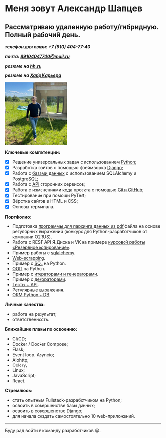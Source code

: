 # Меня зовут Александр Шапцев

## Рассматриваю удаленную работу/гибридную. Полный рабочий день.

***телефон для связи: +7 (910) 404-77-40***

***почта: 89104047740@mail.ru***

***резюме на [hh.ru](https://vidnoe.hh.ru/resume/c23ccba1ff0ccbc7730039ed1f6d6632777042)***

***резюме на [Хабр Карьера](https://career.habr.com/shaptsev_av)***

<img  src="./img/photo_3.jpg" alt="Я" width="200"/>

**Ключевые компетенции:**

- [x] Решение универсальных задач с использованием [Python](https://netology.ru/sharing/5adee69fa78f90c8583a4cccd00bf8f6?utm_source=social&utm_campaign=certificate_lms );
- [x] Разработка сайтов с помощью фреймворка [Django](https://netology.ru/sharing/feb020ec00fee45be1221bd25e20767f?utm_source=social&utm_campaign=certificate_lms );
- [x] Работа с [базами данных](https://netology.ru/sharing/1fef724521c887556bd13087c3411da7?utm_source=social&utm_campaign=certificate_lms ) с использованием SQLAlchemy и PostgreSQL;
- [x] Работа с [API](https://netology.ru/sharing/4abb28966354024030ff98b3f3f778d6?utm_source=social&utm_campaign=certificate_lms ) сторонних сервисов;
- [x] Работа с изменениями кода проекта с помощью [Git и GitHub](https://netology.ru/sharing/3aa8b7279064dce177a9640cf1243417?utm_source=social&utm_campaign=certificate_lms );
- [x] Тестирование при помощи PyTest;
- [x] Вёрстка сайтов в HTML и CSS;
- [x] Основы терминала.

**Портфолио:**

- Подготовка [программы для парсинга данных из pdf](https://github.com/VolshVs/parsing_text_from_pdf) файла на основе регулярных выражений (конкурс для Python-разработчиков от компании О2RUS).
- Работа с REST API Я.Диска и VK на примере [курсовой работы «Резервное копирование»](https://github.com/VolshVs/Coursework-OOP-Backup/tree/main).
- Пример работы с [sqlalchemy](https://github.com/VolshVs/ORM.Python_DB).
- [Web-scrapping](https://github.com/VolshVs/web_scrapping).
- Пример с [SQL](https://github.com/VolshVs/client_management_in_Python/blob/main/main.py) на Python.
- [ООП](https://github.com/VolshVs/OOP_1/blob/main/main.py) на Python.
- Пример с [итераторами и генераторами](https://github.com/VolshVs/Iterators_Generators_Yield).
- Пример с [декораторами](https://github.com/VolshVs/Decorators).
- [Тесты + API](https://github.com/VolshVs/Tests/tree/main).
- [Регулярные выражения](https://github.com/VolshVs/regular_expressions).
- [ORM Python + DB](https://github.com/VolshVs/ORM.Python_DB).

**Личные качества:**

- работа на результат;
- ответственность.

**Ближайшие планы по освоению:**

- CI/CD;
- Docker / Docker Compose;
- Flask;
- Event loop. Asyncio;
- Aiohttp;
- Celery;
- Linux;
- JavaScript;
- React.

**Стремлюсь:**

- стать опытным Fullstack-разработчиком на Python;
- освоить в совершенстве базы данных;
- освоить в совершенстве Django;
- для начала создать самостоятельно 10 web-приложений.

___
Буду рад войти в команду разработчиков 😀.